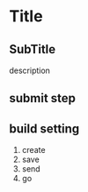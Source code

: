 # Title

## SubTitle

description

## submit step

## build setting

1. create
2. save
3. send
4. go